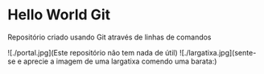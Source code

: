 # Hello World Git
Repositório criado usando Git através de linhas de comandos

![./portal.jpg](Este repositório não tem nada de útil)
![./largatixa.jpg](sente-se e aprecie a imagem de uma largatixa comendo uma barata:)

